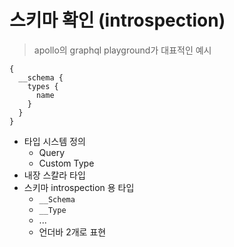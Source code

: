 # 스키마 확인 (introspection)
> apollo의 graphql playground가 대표적인 예시

```gql
{
  __schema {
    types {
      name
    }
  }
}
```


- 타입 시스템 정의
  - Query
  - Custom Type
- 내장 스칼라 타입
- 스키마 introspection 용 타입
  - `__Schema`
  - `__Type`
  - ...
  - 언더바 2개로 표현